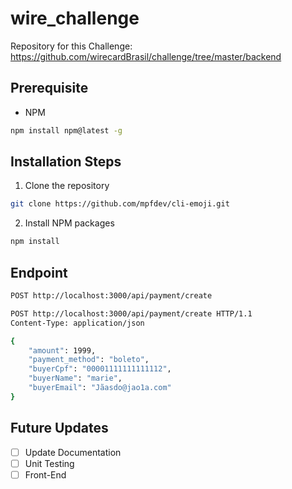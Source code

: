 # wire_challenge
Repository for this Challenge: https://github.com/wirecardBrasil/challenge/tree/master/backend

## Prerequisite

- NPM

```Bash
npm install npm@latest -g
```

## Installation Steps

1. Clone the repository

```Bash
git clone https://github.com/mpfdev/cli-emoji.git
```

2.  Install NPM packages

```Bash
npm install
```

## Endpoint

```Bash
POST http://localhost:3000/api/payment/create
```

```bash
POST http://localhost:3000/api/payment/create HTTP/1.1
Content-Type: application/json

{
    "amount": 1999,
    "payment_method": "boleto",
    "buyerCpf": "00001111111111112",
    "buyerName": "marie",
    "buyerEmail": "Jãasdo@jao1a.com"
}
```

## Future Updates

- [ ] Update Documentation
- [ ] Unit Testing
- [ ] Front-End